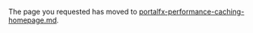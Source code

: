 
The page you requested has moved to [portalfx-performance-caching-homepage.md](portalfx-performance-caching-homepage.md). 

